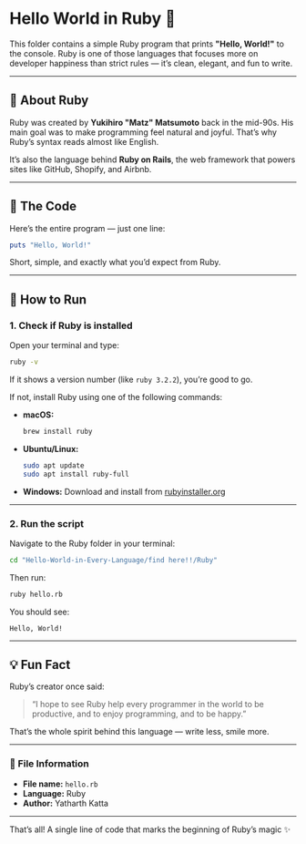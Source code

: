 # Hello World in Ruby 💎

This folder contains a simple Ruby program that prints **"Hello, World!"** to the console. Ruby is one of those languages that focuses more on developer happiness than strict rules — it’s clean, elegant, and fun to write.

---

## 🧠 About Ruby

Ruby was created by **Yukihiro "Matz" Matsumoto** back in the mid-90s. His main goal was to make programming feel natural and joyful. That’s why Ruby’s syntax reads almost like English.

It’s also the language behind **Ruby on Rails**, the web framework that powers sites like GitHub, Shopify, and Airbnb.

---

## 📄 The Code

Here’s the entire program — just one line:

```ruby
puts "Hello, World!"
```

Short, simple, and exactly what you’d expect from Ruby.

---

## 🚀 How to Run

### 1. Check if Ruby is installed

Open your terminal and type:

```bash
ruby -v
```

If it shows a version number (like `ruby 3.2.2`), you’re good to go.

If not, install Ruby using one of the following commands:

* **macOS:**

  ```bash
  brew install ruby
  ```
* **Ubuntu/Linux:**

  ```bash
  sudo apt update
  sudo apt install ruby-full
  ```
* **Windows:**
  Download and install from [rubyinstaller.org](https://rubyinstaller.org)

---

### 2. Run the script

Navigate to the Ruby folder in your terminal:

```bash
cd "Hello-World-in-Every-Language/find here!!/Ruby"
```

Then run:

```bash
ruby hello.rb
```

You should see:

```
Hello, World!
```

---

## 💡 Fun Fact

Ruby’s creator once said:

> “I hope to see Ruby help every programmer in the world to be productive, and to enjoy programming, and to be happy.”

That’s the whole spirit behind this language — write less, smile more.

---

### 🧾 File Information

* **File name:** `hello.rb`
* **Language:** Ruby
* **Author:** Yatharth Katta

---

That’s all! A single line of code that marks the beginning of Ruby’s magic ✨
